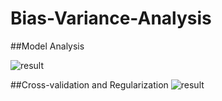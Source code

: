 # Bias-Variance-Analysis
##Model Analysis

![result](https://cloud.githubusercontent.com/assets/6421494/20187295/fdadfc04-a773-11e6-9174-be95492d0d33.png)

##Cross-validation and Regularization
![result](https://cloud.githubusercontent.com/assets/6421494/20187383/5ca62128-a774-11e6-99a3-ad3c8f75190c.png)
